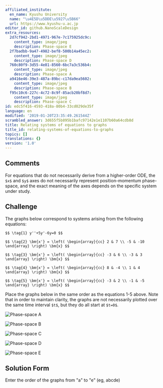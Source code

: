 ```yaml
---
affiliated_institute:
  en_name: Kyushu University
  name: "\u4E5D\u5DDE\u5927\u5B66"
  url: https://www.kyushu-u.ac.jp
editor_id: github.NanoScaleDesign
extra_resources:
  2d7cf942-2bd1-4971-967e-7c175925dc9c:
    content_type: image/jpeg
    description: Phase-space E
  2f7badbb-9a47-4982-bef8-500b14a45ec2:
    content_type: image/jpeg
    description: Phase-space D
  760c80f9-3d55-4e81-8560-6bc7a3c536b4:
    content_type: image/jpeg
    description: Phase-space A
  a9416e46-39e3-487a-89bc-c17da9ea5602:
    content_type: image/jpeg
    description: Phase-space B
  f95c10c6-227c-4c72-8c9f-85acb20bf8d7:
    content_type: image/jpeg
    description: Phase-space C
id: edc5f416-4593-418a-80b4-33cd029de35f
language: en
modified: '2019-01-20T23:35:49.261544Z'
scrambled_answer: 3d655f5b895b1bafc97142e1e1107b60a64cdb8d
title: Relating systems of equations to graphs
title_id: relating-systems-of-equations-to-graphs
topics: []
translations: {}
version: '1.0'
---
```


## Comments
For equations that do not necessarily derive from a higher-order ODE, the `$x$` and `$y$` axes do not necessarily represent position-momentum phase-space, and the exact meaning of the axes depends on the specific system under study.


## Challenge
The graphs below correspond to systems arising from the following equations:

`$$ \tag{1}
    y''+5y'-6y=0
$$`

`$$ \tag{2}
  \bm{x'} = \left(
    \begin{array}{cc}
      2 & 7 \\
      -5 & -10
    \end{array}
  \right) \bm{x}
$$`

`$$ \tag{3}
  \bm{x'} = \left(
    \begin{array}{cc}
      -3 & 6 \\
      -3 & 3
    \end{array}
  \right) \bm{x}
$$`

`$$ \tag{4}
  \bm{x'} = \left(
    \begin{array}{cc}
        8 & -4 \\
        1 & 4
    \end{array}
  \right) \bm{x}
$$`

`$$ \tag{5}
  \bm{x'} = \left(
    \begin{array}{cc}
        -3 & 2 \\
        -1 & -5
    \end{array}
  \right) \bm{x}
$$`

Place the graphs below in the same order as the equations 1-5 above.
Note that in order to maintain clarity, the graphs are not necessarily plotted over the same time interval `$t$`, but they do all start at `$t=0$`.

![Phase-space A](/api/v0/teachers/github.NanoScaleDesign/resources/public/760c80f9-3d55-4e81-8560-6bc7a3c536b4.jpeg/760c80f9-3d55-4e81-8560-6bc7a3c536b4.jpeg)

![Phase-space B](/api/v0/teachers/github.NanoScaleDesign/resources/public/a9416e46-39e3-487a-89bc-c17da9ea5602.jpeg/a9416e46-39e3-487a-89bc-c17da9ea5602.jpeg)

![Phase-space C](/api/v0/teachers/github.NanoScaleDesign/resources/public/f95c10c6-227c-4c72-8c9f-85acb20bf8d7.jpeg/f95c10c6-227c-4c72-8c9f-85acb20bf8d7.jpeg)

![Phase-space D](/api/v0/teachers/github.NanoScaleDesign/resources/public/2f7badbb-9a47-4982-bef8-500b14a45ec2.jpeg/2f7badbb-9a47-4982-bef8-500b14a45ec2.jpeg)

![Phase-space E](/api/v0/teachers/github.NanoScaleDesign/resources/public/2d7cf942-2bd1-4971-967e-7c175925dc9c.jpeg/2d7cf942-2bd1-4971-967e-7c175925dc9c.jpeg)


## Solution Form
Enter the order of the graphs from "a" to "e" (eg, abcde)
